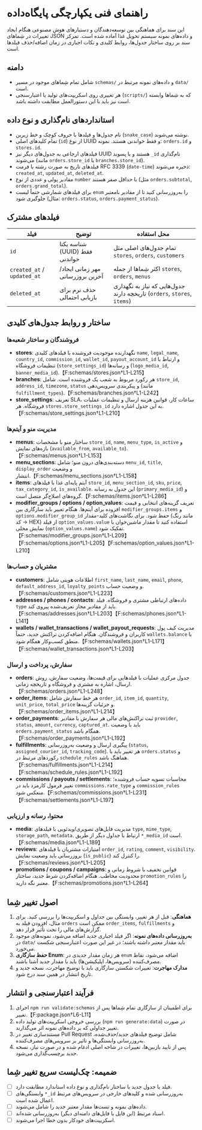 # راهنمای فنی یکپارچگی پایگاه‌داده

این سند برای هماهنگی بین توسعه‌دهندگان و دستیارهای هوش مصنوعی هنگام ایجاد تغییرات در شِماهای JSON و داده‌های نمونه سیستم تحویل غذا آماده شده است. تمرکز سند بر روی ساختار جدول‌ها، روابط کلیدی و نکات اجباری در زمان اضافه/حذف فیلدها است.

## دامنه
- شامل تمام شِماهای موجود در مسیر `schemas/` و داده‌های نمونه مرتبط در `data/` است.
- هر تغییری روی اسکریپت‌های تولید یا اعتبارسنجی (`scripts/`) که به شِماها وابسته است نیز باید با این دستورالعمل مطابقت داشته باشد.

## استانداردهای نام‌گذاری و نوع داده
- نام جدول‌ها و فیلدها با حروف کوچک و خط زیرین (`snake_case`) نوشته می‌شوند.
- تمام کلیدهای اصلی (`id`) از نوع UUID و فقط خواندنی هستند. نمونه: `orders.id` و `stores.id`.‌
- فیلدهای ارجاعی به جدول‌های دیگر نیز UUID هستند و با پسوند `_id` نام‌گذاری می‌شوند (مانند `orders.store_id` یا `branches.store_id`).
- فیلدهای تاریخ به صورت رشته با فرمت RFC 3339 (`date-time`) ذخیره می‌شوند: `created_at`, `updated_at`, `deleted_at`.
- مقادیر پولی و عددی از نوع `number` با حداقل صفر هستند (مثل `orders.subtotal`, `orders.grand_total`).
- برای فیلدهای شمارشی حتماً لیست `enum` را به‌روزرسانی کنید تا از مقادیر نامعتبر جلوگیری شود (مثال: `orders.status`, `orders.payment_status`).

## فیلدهای مشترک
| فیلد | توضیح | محل استفاده |
| --- | --- | --- |
| `id` | شناسه یکتا (UUID) فقط خواندنی | تمام جدول‌های اصلی مثل `stores`, `orders`, `customers` | 
| `created_at` / `updated_at` | مهر زمانی ایجاد/آخرین بروزرسانی | اکثر شِماها از جمله `stores`, `orders`, `menus` |
| `deleted_at` | حذف نرم برای بازیابی احتمالی | جدول‌هایی که نیاز به نگهداری تاریخچه دارند (`orders`, `stores`, `items`) |

## ساختار و روابط جدول‌های کلیدی

### فروشندگان و ساختار شعبه‌ها
- **stores**: نگهدارنده موجودیت فروشنده با فیلدهای کلیدی `name`, `legal_name`, `country_id`, `commission_id`, `wallet_id`, `payout_account_id` و ارتباط با تنظیمات فروشگاه (`store_settings_id`) و رسانه‌ها (`logo_media_id`, `banner_media_id`).【F:schemas/stores.json†L1-L215】
- **branches**: هر رکورد مربوط به شعب یک فروشنده است. شامل `store_id`, `address_id`, `timezone`, `status` و پیکربندی سرویس‌دهی (مانند `fulfillment_types`).【F:schemas/branches.json†L1-L242】
- **store_settings**: تعریف SLA، ساعات کار، قوانین هزینه ارسال و تنظیمات عملیات فروشگاه. هر `stores.store_settings_id` به این جدول اشاره دارد.【F:schemas/store_settings.json†L1-L210】

### مدیریت منو و آیتم‌ها
- **menus**: ساختار منو با مشخصات `store_id`, `name`, `menu_type`, `is_active` و بازه‌های نمایش (`available_from`, `available_to`).【F:schemas/menus.json†L1-L153】
- **menu_sections**: دسته‌بندی‌های درون منو؛ شامل `menu_id`, `title`, `display_order` و وضعیت انتشار.【F:schemas/menu_sections.json†L1-L158】
- **items**: آیتم پایه‌ای غذا با فیلدهای `store_id`, `menu_section_id`, `sku`, `price`, `tax_category_id`, `is_available`. این جدول به رسانه (`primary_media_id`) و گروه‌های اصلاح‌گر متصل است.【F:schemas/items.json†L1-L286】
- **modifier_groups / options / option_values**: تعریف گزینه‌های انتخابی و قیمت افزوده برای آیتم‌ها. هنگام تغییر باید سازگاری بین `modifier_groups.items` و `options.modifier_group_id` حفظ شود. برای نگاشت‌های کلید-مقدار (مانند رنگ → کد HEX) از فیلد `option_values.value` استفاده کنید تا مقدار ماشین‌خوان با نمایش محلی (`option_values.name`) تفکیک شود.【F:schemas/modifier_groups.json†L1-L209】【F:schemas/options.json†L1-L205】【F:schemas/option_values.json†L1-L210】

### مشتریان و حساب‌ها
- **customers**: اطلاعات هویتی شامل `first_name`, `last_name`, `email`, `phone`, `default_address_id`, `loyalty_points` و وضعیت حساب.【F:schemas/customers.json†L1-L223】
- **addresses / phones / contacts**: داده‌های ارتباطی مشتری و فروشگاه. فیلد `type` باید از مقادیر مجاز تعریف‌شده پیروی کند.【F:schemas/addresses.json†L1-L203】【F:schemas/phones.json†L1-L141】
- **wallets / wallet_transactions / wallet_payout_requests**: مدیریت کیف پول کاربران و فروشندگان. هنگام اضافه‌کردن تراکنش جدید، حتماً `wallets.balance` با منطق کسب‌وکار همگام شود.【F:schemas/wallets.json†L1-L171】【F:schemas/wallet_transactions.json†L1-L203】

### سفارش، پرداخت و ارسال
- **orders**: جدول مرکزی عملیات با فیلدهایی برای قیمت‌ها، وضعیت سفارش، روش ارسال، اشاره به مشتری و فروشگاه و تاریخچه زمانی.【F:schemas/orders.json†L1-L248】
- **order_items**: هر خط سفارش شامل `order_id`, `item_id`, `quantity`, `unit_price`, `total_price` و جزئیات گزینه‌ها.【F:schemas/order_items.json†L1-L214】
- **order_payments**: ثبت تراکنش‌های مالی هر سفارش با مقادیر `provider`, `status`, `amount`, `currency`, `captured_at`. باید با وضعیت `orders.payment_status` همگام باشد.【F:schemas/order_payments.json†L1-L192】
- **fulfillments**: پیگیری ارسال و وضعیت به‌روزرسانی (`status`, `assigned_courier_id`, `tracking_code`). هر تغییر باید با `orders.status` و رکوردهای مرتبط در `schedule_rules` هماهنگ باشد.【F:schemas/fulfillments.json†L1-L214】【F:schemas/schedule_rules.json†L1-L192】
- **commissions / payouts / settlements**: محاسبات تسویه حساب فروشنده؛ تغییر فرمول کارمزد باید در `commissions.rate_type` و `commission_rules` منعکس شود.【F:schemas/commissions.json†L1-L231】【F:schemas/settlements.json†L1-L197】

### محتوا، رسانه و ارزیابی
- **media**: مدیریت فایل‌های تصویری/ویدئویی با فیلدهای `type`, `mime_type`, `storage_path`, `metadata`. ارتباط با جداول دیگر از طریق `*_media_id` است.【F:schemas/media.json†L1-L189】
- **reviews**: امتیازات مشتریان با فیلدهای `order_id`, `rating`, `comment`, `visibility`. بروزرسانی باید وضعیت نمایش (`is_public`) را کنترل کند.【F:schemas/reviews.json†L1-L205】
- **promotions / coupons / campaigns**: قوانین تخفیف با شروط زمانی و محدودیت مخاطب. هنگام اضافه‌کردن شرط جدید، ساختار `promotion_rules` را معتبر نگه دارید.【F:schemas/promotions.json†L1-L264】

## اصول تغییر شِما
1. **هماهنگی**: قبل از هر تغییر، وابستگی بین جداول و اسکریپت‌ها را بررسی کنید. برای مثال، افزودن فیلد به `orders` ممکن است `order_items`, `fulfillments` و گزارش‌های مالی را تحت تأثیر قرار دهد.
2. **به‌روزرسانی داده‌های نمونه**: اگر فیلد اجباری جدید اضافه می‌شود، نمونه‌های موجود در `data/` باید مقدار معتبر داشته باشند؛ در غیر این صورت اعتبارسنجی شکست می‌خورد.
3. **حفظ سازگاری Enum**: هر زمان مقدار جدیدی در `enum` اضافه می‌شود، نقاط مصرف‌کننده (سرویس‌ها، اپلیکیشن‌ها) باید با مقدار جدید آشنا باشند.
4. **مدارک مهاجرت**: تغییرات شکستن سازگاری باید با توضیح مهاجرت، نسخه جدید و تاریخ انتشار در همین سند درج شود.

## فرآیند اعتبارسنجی و انتشار
1. اجرای `npm run validate:schemas` برای اطمینان از سازگاری تمام شِماها پس از تغییر.【F:package.json†L6-L11】
2. بررسی خروجی اسکریپت‌های تولید داده (`npm run generate:data`) در صورت تغییر جداولی که بر داده‌های نمونه اثر می‌گذارند.
3. مستندسازی تغییر در Pull Request شامل توضیح فیلدهای جدید/حذف‌شده، به‌روزرسانی وابستگی‌ها و تاثیر بر سرویس‌های مصرف‌کننده.
4. پس از تایید بازبین‌ها، تغییرات در شاخه اصلی ادغام شده و در صورت نیاز، نسخه جدید برچسب‌گذاری می‌شود.

## ضمیمه: چک‌لیست سریع تغییر شِما
- [ ] فیلد یا جدول جدید با ساختار نام‌گذاری و نوع داده استاندارد مطابقت دارد.
- [ ] وابستگی‌های `*_id` به‌روزرسانی شده و کلیدهای خارجی در سرویس‌های مرتبط اعمال شده است.
- [ ] داده‌های نمونه و تست‌ها مقدار معتبر جدید را شامل می‌شوند.
- [ ] اسناد مرتبط (این فایل یا فایل‌های دامنه‌ای دیگر) به‌روزرسانی شده‌اند.
- [ ] اسکریپت‌های خودکار بدون خطا اجرا می‌شوند.
